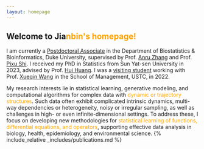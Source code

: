```yaml
---
layout: homepage
---
```


## Welcome to Jia<n style="color: orange;">nbin's homepage!

I am currently a [Postdoctoral Associate](https://biostat.duke.edu/profile/jianbin-tan) in the Department of Biostatistics & Bioinformatics, Duke University, supervised by Prof. [Anru Zhang](https://anruzhang.github.io) and Prof. [Pixu Shi](https://pixushi.github.io). I received my PhD in Statistics from Sun Yat-sen University in 2023, advised by Prof. [Hui Huang](http://cfas.ruc.edu.cn/kydw/zzyjy/hh/index.htm). I was a [visiting student](https://statlab905.github.io/author/jianbin-tan/) working with Prof. [Xueqin Wang](https://bs.ustc.edu.cn/english/profile.php?id=650) in the School of Management, USTC, in 2022.

My research interests lie in statistical learning, generative modeling, and computational algorithms for complex data with <span style="color: orange;">dynamic or trajectory structures</span>. Such data often exhibit complicated intrinsic dynamics, multi-way dependencies or heterogeneity, noisy or irregular sampling, as well as challenges in high- or even infinite-dimensional settings. To address these, I focus on developing new methodologies for  <span style="color: orange;">statistical learning of functions, differential equations, and operators</span>, supporting effective data analysis in biology, health, epidemiology, and environmental science.
{% include_relative _includes/publications.md %}